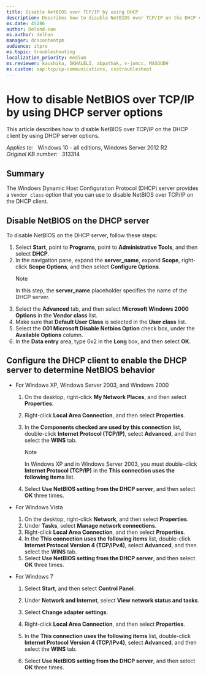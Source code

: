 ```yaml
---
title: Disable NetBIOS over TCP/IP by using DHCP
description: Describes how to disable NetBIOS over TCP/IP on the DHCP client by using DHCP server options.
ms.date: 45286
author: Deland-Han
ms.author: delhan
manager: dcscontentpm
audience: itpro
ms.topic: troubleshooting
localization_priority: medium
ms.reviewer: kaushika, SKHALELI, abpathak, v-jomcc, MASOUDH
ms.custom: sap:tcp/ip-communications, csstroubleshoot
---
```

# How to disable NetBIOS over TCP/IP by using DHCP server options

This article describes how to disable NetBIOS over TCP/IP on the DHCP client by using DHCP server options.

_Applies to:_ &nbsp; Windows 10 - all editions, Windows Server 2012 R2  
_Original KB number:_ &nbsp; 313314

## Summary

The Windows Dynamic Host Configuration Protocol (DHCP) server provides a `Vendor class` option that you can use to disable NetBIOS over TCP/IP on the DHCP client.

## Disable NetBIOS on the DHCP server

To disable NetBIOS on the DHCP server, follow these steps:

1. Select **Start**, point to **Programs**, point to **Administrative Tools**, and then select **DHCP**.
2. In the navigation pane, expand the **server_name**, expand **Scope**, right-click **Scope Options**, and then select **Configure Options**.
    > [!NOTE]
    > In this step, the **server_name** placeholder specifies the name of the DHCP server.
3. Select the **Advanced** tab, and then select **Microsoft Windows 2000 Options** in the **Vendor class** list.
4. Make sure that **Default User Class** is selected in the **User class** list.
5. Select the **001 Microsoft Disable Netbios Option** check box, under the **Available Options** column.
6. In the **Data entry** area, type 0x2 in the **Long** box, and then select **OK**.

## Configure the DHCP client to enable the DHCP server to determine NetBIOS behavior

- For Windows XP, Windows Server 2003, and Windows 2000

    1. On the desktop, right-click **My Network Places**, and then select **Properties**.
    2. Right-click **Local Area Connection**, and then select **Properties**.
    3. In the **Components checked are used by this connection** list, double-click **Internet Protocol (TCP/IP)**, select **Advanced**, and then select the **WINS** tab.

        > [!NOTE]
        > In Windows XP and in Windows Server 2003, you must double-click **Internet Protocol (TCP/IP)** in the **This connection uses the following items** list.
    4. Select **Use NetBIOS setting from the DHCP server**, and then select **OK** three times.

- For Windows Vista

    1. On the desktop, right-click **Network**, and then select **Properties**.
    2. Under **Tasks**, select **Manage network connections**.
    3. Right-click **Local Area Connection**, and then select **Properties**.
    4. In the **This connection uses the following items** list, double-click **Internet Protocol Version 4 (TCP/IPv4)**, select **Advanced**, and then select the **WINS** tab.
    5. Select **Use NetBIOS setting from the DHCP server**, and then select **OK** three times.

- For Windows 7

    1. Select **Start**, and then select **Control Panel**.
    2. Under **Network and Internet**, select **View network status and tasks**.

    3. Select **Change adapter settings**.
    4. Right-click **Local Area Connection**, and then select **Properties**.
    5. In the **This connection uses the following items** list, double-click **Internet Protocol Version 4 (TCP/IPv4)**, select **Advanced**, and then select the **WINS** tab.
    6. Select **Use NetBIOS setting from the DHCP server**, and then select **OK** three times.
